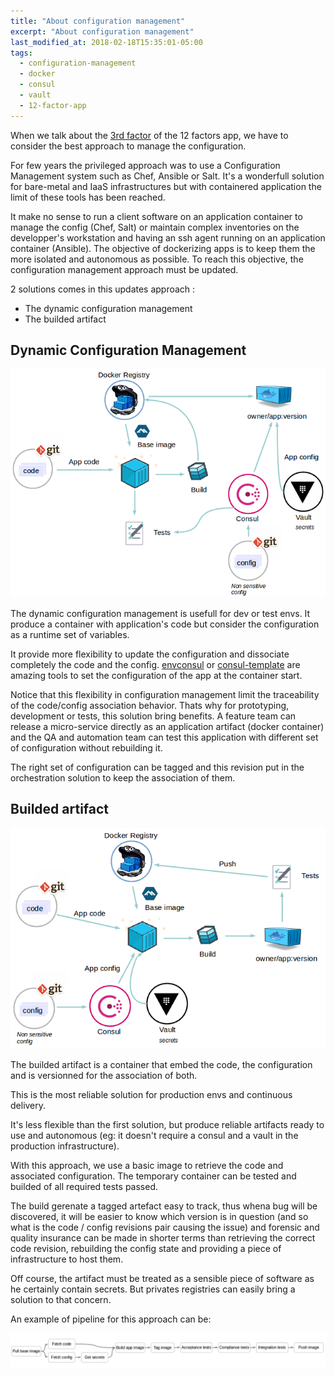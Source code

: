 ```yaml
---
title: "About configuration management"
excerpt: "About configuration management"
last_modified_at: 2018-02-18T15:35:01-05:00
tags: 
  - configuration-management
  - docker
  - consul
  - vault
  - 12-factor-app
---
```


When we talk about the [3rd factor](https://12factor.net/config) of the 12 factors app, we have to consider the best approach to manage the configuration.

For few years the privileged approach was to use a Configuration Management system such as Chef, Ansible or Salt. It's a wonderfull solution for bare-metal and IaaS infrastructures but with containered application
the limit of these tools has been reached.

It make no sense to run a client software on an application container to manage the config (Chef, Salt) or maintain complex inventories on the developper's workstation and having an ssh agent running on an application container (Ansible).
The objective of dockerizing apps is to keep them the more isolated and autonomous as possible. To reach this objective, the configuration management approach must be updated.

2 solutions comes in this updates approach :

* The dynamic configuration management
* The builded artifact

## Dynamic Configuration Management

![image_00](https://github.com/julienlevasseur/jekyll-theme-basically-basic/blob/post-2018-02-18-about-configuration-management/assets/images/posts/2018-02-18-about-configuration-management/image_00.png?raw=true)

The dynamic configuration management is usefull for dev or test envs. It produce a container with application's code but consider the configuration as a runtime set of variables.

It provide more flexibility to update the configuration and dissociate completely the code and the config.
[envconsul](https://github.com/hashicorp/envconsul) or [consul-template](https://github.com/hashicorp/consul-template) are amazing tools to set the configuration of the app at the container start.

Notice that this flexibility in configuration management limit the traceability of the code/config association behavior.
Thats why for prototyping, development or tests, this solution bring benefits. A feature team can release a micro-service directly as an application artifact (docker container) and the QA and automation team can test this application with different set of configuration without rebuilding it.

The right set of configuration can be tagged and this revision put in the orchestration solution to keep the association of them.

## Builded artifact

![image_01](https://github.com/julienlevasseur/jekyll-theme-basically-basic/blob/post-2018-02-18-about-configuration-management/assets/images/posts/2018-02-18-about-configuration-management/image_01.png?raw=true)

The builded artifact is a container that embed the code, the configuration and is versionned for the association of both.

This is the most reliable solution for production envs and continuous delivery.

It's less flexible than the first solution, but produce reliable artifacts ready to use and autonomous (eg: it doesn't require a consul and a vault in the production infrastructure).

With this approach, we use a basic image to retrieve the code and associated configuration. The temporary container can be tested and builded of all required tests passed.

The build gerenate a tagged artefact easy to track, thus whena bug will be discovered, it will be easier to know which version is in question (and so what is the code / config revisions pair causing the issue) and forensic and quality insurance can be made in shorter terms than retrieving the correct code revision, rebuilding the config state and providing a piece of infrastructure to host them.

Off course, the artifact must be treated as a sensible piece of software as he certainly contain secrets. But privates registries can easily bring a solution to that concern.

An example of pipeline for this approach can be:

![pipeline_01](https://github.com/julienlevasseur/jekyll-theme-basically-basic/blob/post-2018-02-18-about-configuration-management/assets/images/posts/2018-02-18-about-configuration-management/pipeline_01.png?raw=true)